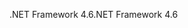 <span data-ttu-id="de979-101">.NET Framework 4.6</span><span class="sxs-lookup"><span data-stu-id="de979-101">.NET Framework 4.6</span></span>